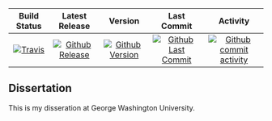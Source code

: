 | Build Status                             | Latest Release                                      | Version                                            | Last Commit                                                    | Activity                                    |
| :--------------------------------------: | :--------------------------:                        | :----:                                             | :------:                                                       | :------:                                    |
| [![Travis][travis_shield]][travis]       | [![Github Release][release_shield]][github_release] | [![Github Version][version_shield]][github_version] | [![Github Last Commit][last_commit_shield]][github_last_commit] | [![Github commit activity][activity_shield]][github_activity] |


[travis_shield]: https://travis-ci.org/skulumani/dissertation.svg?branch=master 
[release_shield]: https://img.shields.io/github/release/skulumani/dissertation.svg
[version_shield]: https://badge.fury.io/gh/skulumani%2Fdissertation.svg
[last_commit_shield]: https://img.shields.io/github/last-commit/skulumani/dissertation.svg
[activity_shield]: https://img.shields.io/github/commit-activity/y/skulumani/dissertation.svg

[travis]: https://travis-ci.org/skulumani/dissertation
[github_release]: https://github.com/skulumani/dissertation/releases/latest
[github_version]: https://github.com/skulumani/dissertation/releases/latest
[github_last_commit]: https://github.com/skulumani/dissertation/commits/master
[github_activity]: https://github.com/skulumani/dissertation/graphs/commit-activity


## Dissertation

This is my disseration at George Washington University.


